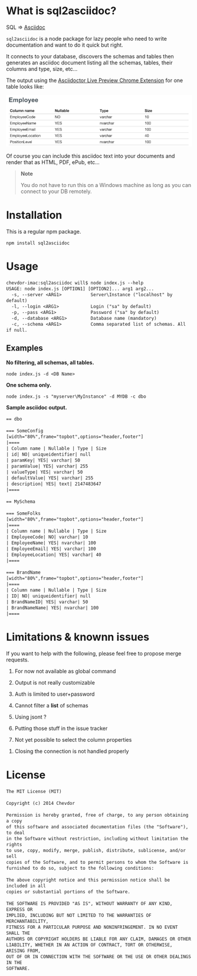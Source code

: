 What is sql2asciidoc?
=====================

SQL ⇒ [Asciidoc](http://asciidoc.org/)

`sql2asciidoc` is a node package for lazy people who need to write
documentation and want to do it quick but right.

It connects to your database, discovers the schemas and tables then
generates an asciidoc document listing all the schemas, tables, their
columns and type, size, etc…

The output using the [Asciidoctor Live Preview Chrome
Extension](https://chrome.google.com/webstore/detail/asciidoctorjs-live-previe/iaalpfgpbocpdfblpnhhgllgbdbchmia)
for one table looks like:

![](images/Screenshot01.png)

Of course you can include this asciidoc text into your documents and
render that as HTML, PDF, ePub, etc…

> **Note**
>
> You do not have to run this on a Windows machine as long as you can
> connect to your DB remotely.

Installation
============

This is a regular npm package.

    npm install sql2asciidoc

Usage
=====

``` {.shell}
chevdor-imac:sql2asciidoc will$ node index.js --help
USAGE: node index.js [OPTION1] [OPTION2]... arg1 arg2...
  -s, --server <ARG1>           Server\Instance ("localhost" by default)
  -l, --login <ARG1>            Login ("sa" by default)
  -p, --pass <ARG1>             Password ("sa" by default)
  -d, --database <ARG1>         Database name (mandatory)
  -c, --schema <ARG1>           Comma separated list of schemas. All if null.
```

Examples
--------

**No filtering, all schemas, all tables.**

``` {.shell}
node index.js -d <DB Name>
```

**One schema only.**

``` {.shell}
node index.js -s "myserver\MyInstance" -d MYDB -c dbo
```

**Sample asciidoc output.**

    == dbo

    === SomeConfig
    [width="80%",frame="topbot",options="header,footer"]
    |====
    | Column name | Nullable | Type | Size
    | id| NO| uniqueidentifier| null
    | paramKey| YES| varchar| 50
    | paramValue| YES| varchar| 255
    | valueType| YES| varchar| 50
    | defaultValue| YES| varchar| 255
    | description| YES| text| 2147483647
    |====

    == MySchema

    === SomeFolks
    [width="80%",frame="topbot",options="header,footer"]
    |====
    | Column name | Nullable | Type | Size
    | EmployeeCode| NO| varchar| 10
    | EmployeeName| YES| nvarchar| 100
    | EmployeeEmail| YES| varchar| 100
    | EmployeeLocation| YES| varchar| 40
    |====

    === BrandName
    [width="80%",frame="topbot",options="header,footer"]
    |====
    | Column name | Nullable | Type | Size
    | ID| NO| uniqueidentifier| null
    | BrandNameID| YES| varchar| 50
    | BrandNameName| YES| nvarchar| 100
    |====

Limitations & knownn issues
===========================

If you want to help with the following, please feel free to propose
merge requests.

1.  For now not available as global command

2.  Output is not really customizable

3.  Auth is limited to user+password

4.  Cannot filter a **list** of schemas

5.  Using jsont ?

6.  Putting those stuff in the issue tracker

7.  Not yet possible to select the column properties

<!-- -->

1.  Closing the connection is not handled properly

License
=======

    The MIT License (MIT)

    Copyright (c) 2014 Chevdor

    Permission is hereby granted, free of charge, to any person obtaining a copy
    of this software and associated documentation files (the "Software"), to deal
    in the Software without restriction, including without limitation the rights
    to use, copy, modify, merge, publish, distribute, sublicense, and/or sell
    copies of the Software, and to permit persons to whom the Software is
    furnished to do so, subject to the following conditions:

    The above copyright notice and this permission notice shall be included in all
    copies or substantial portions of the Software.

    THE SOFTWARE IS PROVIDED "AS IS", WITHOUT WARRANTY OF ANY KIND, EXPRESS OR
    IMPLIED, INCLUDING BUT NOT LIMITED TO THE WARRANTIES OF MERCHANTABILITY,
    FITNESS FOR A PARTICULAR PURPOSE AND NONINFRINGEMENT. IN NO EVENT SHALL THE
    AUTHORS OR COPYRIGHT HOLDERS BE LIABLE FOR ANY CLAIM, DAMAGES OR OTHER
    LIABILITY, WHETHER IN AN ACTION OF CONTRACT, TORT OR OTHERWISE, ARISING FROM,
    OUT OF OR IN CONNECTION WITH THE SOFTWARE OR THE USE OR OTHER DEALINGS IN THE
    SOFTWARE.

